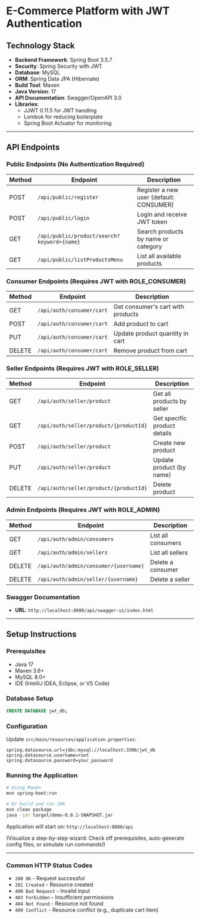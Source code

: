 # E-Commerce Platform with JWT Authentication

## Technology Stack

- **Backend Framework**: Spring Boot 3.5.7
- **Security**: Spring Security with JWT
- **Database**: MySQL
- **ORM**: Spring Data JPA (Hibernate)
- **Build Tool**: Maven
- **Java Version**: 17
- **API Documentation**: Swagger/OpenAPI 3.0
- **Libraries**:
  - JJWT 0.11.5 for JWT handling
  - Lombok for reducing boilerplate
  - Spring Boot Actuator for monitoring

---

## API Endpoints

### Public Endpoints (No Authentication Required)

| Method | Endpoint | Description |
|--------|----------|-------------|
| POST | `/api/public/register` | Register a new user (default: CONSUMER) |
| POST | `/api/public/login` | Login and receive JWT token |
| GET | `/api/public/product/search?keyword={name}` | Search products by name or category |
| GET | `/api/public/listProductsMenu` | List all available products |

### Consumer Endpoints (Requires JWT with ROLE_CONSUMER)

| Method | Endpoint | Description |
|--------|----------|-------------|
| GET | `/api/auth/consumer/cart` | Get consumer's cart with products |
| POST | `/api/auth/consumer/cart` | Add product to cart |
| PUT | `/api/auth/consumer/cart` | Update product quantity in cart |
| DELETE | `/api/auth/consumer/cart` | Remove product from cart |

### Seller Endpoints (Requires JWT with ROLE_SELLER)

| Method | Endpoint | Description |
|--------|----------|-------------|
| GET | `/api/auth/seller/product` | Get all products by seller |
| GET | `/api/auth/seller/product/{productId}` | Get specific product details |
| POST | `/api/auth/seller/product` | Create new product |
| PUT | `/api/auth/seller/product` | Update product (by name) |
| DELETE | `/api/auth/seller/product/{productId}` | Delete product |

### Admin Endpoints (Requires JWT with ROLE_ADMIN)

| Method | Endpoint | Description |
|--------|----------|-------------|
| GET | `/api/auth/admin/consumers` | List all consumers |
| GET | `/api/auth/admin/sellers` | List all sellers |
| DELETE | `/api/auth/admin/consumer/{username}` | Delete a consumer |
| DELETE | `/api/auth/admin/seller/{username}` | Delete a seller |

### Swagger Documentation
- **URL**: `http://localhost:8080/api/swagger-ui/index.html`

---

## Setup Instructions

### Prerequisites
- Java 17
- Maven 3.6+
- MySQL 8.0+
- IDE (IntelliJ IDEA, Eclipse, or VS Code)

### Database Setup
```sql
CREATE DATABASE jwt_db;
```

### Configuration
Update `src/main/resources/application.properties`:
```properties
spring.datasource.url=jdbc:mysql://localhost:3306/jwt_db
spring.datasource.username=root
spring.datasource.password=your_password
```

### Running the Application
```bash
# Using Maven
mvn spring-boot:run

# Or build and run JAR
mvn clean package
java -jar target/demo-0.0.1-SNAPSHOT.jar
```

Application will start on: `http://localhost:8080/api`

(Visualize a step-by-step wizard: Check off prerequisites, auto-generate config files, or simulate run commands!)

---

### Common HTTP Status Codes
- `200 OK` - Request successful
- `201 Created` - Resource created
- `400 Bad Request` - Invalid input
- `403 Forbidden` - Insufficient permissions
- `404 Not Found` - Resource not found
- `409 Conflict` - Resource conflict (e.g., duplicate cart item)
